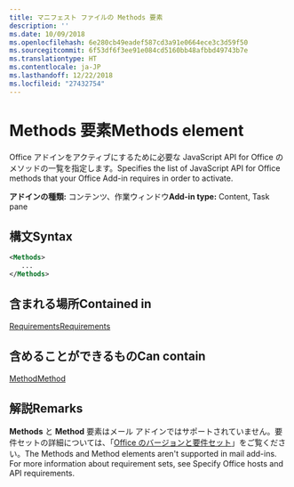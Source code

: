 ```yaml
---
title: マニフェスト ファイルの Methods 要素
description: ''
ms.date: 10/09/2018
ms.openlocfilehash: 6e280cb49eadef587cd3a91e0664ece3c3d59f50
ms.sourcegitcommit: 6f53df6f3ee91e084cd5160bb48afbbd49743b7e
ms.translationtype: HT
ms.contentlocale: ja-JP
ms.lasthandoff: 12/22/2018
ms.locfileid: "27432754"
---
```

# <a name="methods-element"></a><span data-ttu-id="54c10-102">Methods 要素</span><span class="sxs-lookup"><span data-stu-id="54c10-102">Methods element</span></span>

<span data-ttu-id="54c10-103">Office アドインをアクティブにするために必要な JavaScript API for Office のメソッドの一覧を指定します。</span><span class="sxs-lookup"><span data-stu-id="54c10-103">Specifies the list of JavaScript API for Office methods that your Office Add-in requires in order to activate.</span></span>

<span data-ttu-id="54c10-104">**アドインの種類:** コンテンツ、作業ウィンドウ</span><span class="sxs-lookup"><span data-stu-id="54c10-104">**Add-in type:** Content, Task pane</span></span>

## <a name="syntax"></a><span data-ttu-id="54c10-105">構文</span><span class="sxs-lookup"><span data-stu-id="54c10-105">Syntax</span></span>

```XML
<Methods>
   ...
</Methods>
```

## <a name="contained-in"></a><span data-ttu-id="54c10-106">含まれる場所</span><span class="sxs-lookup"><span data-stu-id="54c10-106">Contained in</span></span>

[<span data-ttu-id="54c10-107">Requirements</span><span class="sxs-lookup"><span data-stu-id="54c10-107">Requirements</span></span>](requirements.md)

## <a name="can-contain"></a><span data-ttu-id="54c10-108">含めることができるもの</span><span class="sxs-lookup"><span data-stu-id="54c10-108">Can contain</span></span>

[<span data-ttu-id="54c10-109">Method</span><span class="sxs-lookup"><span data-stu-id="54c10-109">Method</span></span>](method.md)

## <a name="remarks"></a><span data-ttu-id="54c10-110">解説</span><span class="sxs-lookup"><span data-stu-id="54c10-110">Remarks</span></span>

<span data-ttu-id="54c10-111">**Methods** と **Method** 要素はメール アドインではサポートされていません。要件セットの詳細については、「[Office のバージョンと要件セット](https://docs.microsoft.com/office/dev/add-ins/develop/office-versions-and-requirement-sets)」をご覧ください。</span><span class="sxs-lookup"><span data-stu-id="54c10-111">The  Methods and Method elements aren't supported in mail add-ins. For more information about requirement sets, see Specify Office hosts and API requirements.</span></span>

